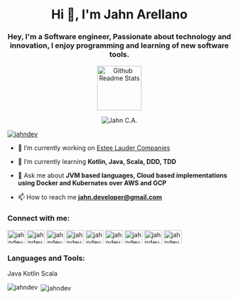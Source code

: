 <h1 align="center">Hi 👋, I'm Jahn Arellano</h1>
<h3 align="center">Hey, I'm a Software engineer, Passionate about technology and innovation, I enjoy programming and learning of new software tools. </h3>
<p align="center">
 <img width="100px" src="https://res.cloudinary.com/anuraghazra/image/upload/v1594908242/logo_ccswme.svg" align="center" alt="Github Readme Stats" />
</p>
<p align="center"> <img src="https://komarev.com/ghpvc/?username=jahndev" alt="Jahn C.A."/> </p>

<p align="left"> <a href="https://github.com/ryo-ma/github-profile-trophy"><img src="https://github-profile-trophy.vercel.app/?username=jahndev" alt="jahndev" /></a> </p>

- 🔭 I’m currently working on [Estee Lauder Companies](https://esteelauder.com)

- 🌱 I’m currently learning **Kotlin, Java, Scala, DDD, TDD**

- 💬 Ask me about **JVM based languages, Cloud based implementations using Docker and Kubernates over AWS and GCP**

- 📫 How to reach me **jahn.developer@gmail.com**

<h3 align="left">Connect with me:</h3>
<p align="left">
<a href="https://codepen.io/jahndev" target="blank"><img align="center" src="https://raw.githubusercontent.com/rahuldkjain/github-profile-readme-generator/master/src/images/icons/Social/codepen.svg" alt="jahndev" height="30" width="40" /></a>
<a href="https://dev.to/jahndev" target="blank"><img align="center" src="https://raw.githubusercontent.com/rahuldkjain/github-profile-readme-generator/master/src/images/icons/Social/devto.svg" alt="jahndev" height="30" width="40" /></a>
<a href="https://twitter.com/jahnarellano" target="blank"><img align="center" src="https://raw.githubusercontent.com/rahuldkjain/github-profile-readme-generator/master/src/images/icons/Social/twitter.svg" alt="jahndev" height="30" width="40" /></a>
<a href="https://linkedin.com/in/jahnarellano" target="blank"><img align="center" src="https://raw.githubusercontent.com/rahuldkjain/github-profile-readme-generator/master/src/images/icons/Social/linked-in-alt.svg" alt="jahndev" height="30" width="40" /></a>
<a href="https://stackoverflow.com/users/jahndev" target="blank"><img align="center" src="https://raw.githubusercontent.com/rahuldkjain/github-profile-readme-generator/master/src/images/icons/Social/stack-overflow.svg" alt="jahndev" height="30" width="40" /></a>
<a href="https://fb.com/jahndev" target="blank"><img align="center" src="https://raw.githubusercontent.com/rahuldkjain/github-profile-readme-generator/master/src/images/icons/Social/facebook.svg" alt="jahndev" height="30" width="40" /></a>
<a href="https://instagram.com/jahndev" target="blank"><img align="center" src="https://raw.githubusercontent.com/rahuldkjain/github-profile-readme-generator/master/src/images/icons/Social/instagram.svg" alt="jahndev" height="30" width="40" /></a>
<a href="https://dribbble.com/jahndev" target="blank"><img align="center" src="https://raw.githubusercontent.com/rahuldkjain/github-profile-readme-generator/master/src/images/icons/Social/dribbble.svg" alt="jahndev" height="30" width="40" /></a>
<a href="https://medium.com/jahndev" target="blank"><img align="center" src="https://raw.githubusercontent.com/rahuldkjain/github-profile-readme-generator/master/src/images/icons/Social/medium.svg" alt="jahndev" height="30" width="40" /></a>
</p>

<h3 align="left">Languages and Tools:</h3>
<p align="left"> 
  Java
  Kotlin
  Scala
</p>

<p><img align="left" src="https://github-readme-stats.vercel.app/api/top-langs?username=jahndev&show_icons=true&locale=en&layout=compact" alt="jahndev" /></p>

<p>&nbsp;<img align="center" src="https://github-readme-stats.vercel.app/api?username=jahndev&show_icons=true&locale=en" alt="jahndev" /></p>
<a href="https://hit.yhype.me/github/profile?user_id=26445251 target="blank"></a>

